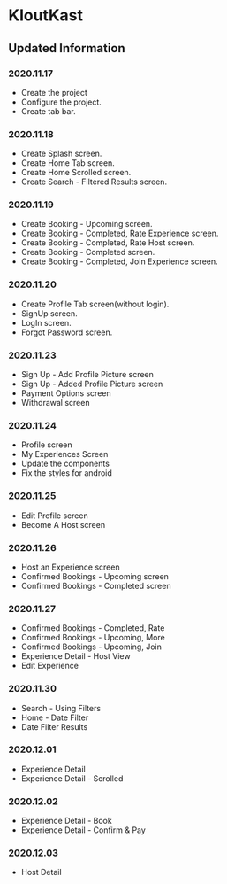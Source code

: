 # KloutKast

## Updated Information

### 2020.11.17
- Create the project
- Configure the project.
- Create tab bar.

### 2020.11.18
- Create Splash screen.
- Create Home Tab screen.
- Create Home Scrolled screen.
- Create Search - Filtered Results screen.

### 2020.11.19
- Create Booking - Upcoming screen.
- Create Booking - Completed, Rate Experience screen.
- Create Booking - Completed, Rate Host screen.
- Create Booking - Completed screen.
- Create Booking - Completed, Join Experience screen.

### 2020.11.20
- Create Profile Tab screen(without login).
- SignUp screen.
- LogIn screen.
- Forgot Password screen.

### 2020.11.23
- Sign Up - Add Profile Picture screen
- Sign Up - Added Profile Picture screen
- Payment Options screen
- Withdrawal screen

### 2020.11.24
- Profile screen
- My Experiences Screen
- Update the components
- Fix the styles for android

### 2020.11.25
- Edit Profile screen
- Become A Host screen

### 2020.11.26
- Host an Experience screen
- Confirmed Bookings - Upcoming screen
- Confirmed Bookings - Completed screen

### 2020.11.27
- Confirmed Bookings - Completed, Rate
- Confirmed Bookings - Upcoming, More
- Confirmed Bookings - Upcoming, Join
- Experience Detail - Host View
- Edit Experience

### 2020.11.30
- Search - Using Filters
- Home - Date Filter
- Date Filter Results

### 2020.12.01
- Experience Detail
- Experience Detail - Scrolled

### 2020.12.02
- Experience Detail - Book
- Experience Detail - Confirm & Pay

### 2020.12.03
- Host Detail